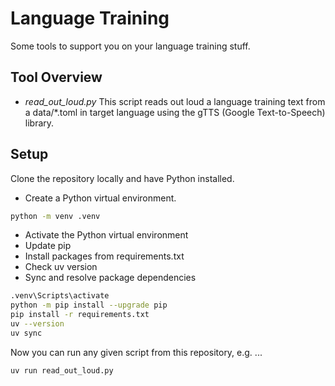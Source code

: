 # Language Training

Some tools to support you on your language training stuff.

## Tool Overview

- *read_out_loud.py* This script reads out loud a language training text from a data/*.toml in target language using the gTTS (Google Text-to-Speech) library.

## Setup

Clone the repository locally and have Python installed.

- Create a Python virtual environment.

```bash
python -m venv .venv
```

- Activate the Python virtual environment
- Update pip
- Install packages from requirements.txt
- Check uv version
- Sync and resolve package dependencies

```bash
.venv\Scripts\activate
python -m pip install --upgrade pip
pip install -r requirements.txt
uv --version
uv sync
```

Now you can run any given script from this repository, e.g. ...

```bash
uv run read_out_loud.py
```
